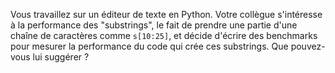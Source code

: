 Vous travaillez sur un éditeur de texte en Python.
Votre collègue s'intéresse à la performance des "substrings", le fait de prendre une partie d'une chaîne de caractères comme `s[10:25]`,
et décide d'écrire des benchmarks pour mesurer la performance du code qui crée ces substrings.
Que pouvez-vous lui suggérer ?
